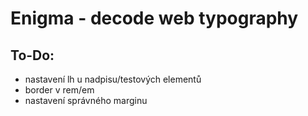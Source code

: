 # Enigma - decode web typography

## To-Do:
- nastavení lh u nadpisu/testových elementů
- border v rem/em
- nastavení správného marginu
